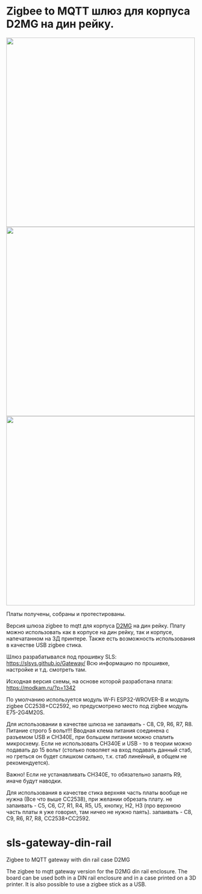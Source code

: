 # Zigbee to MQTT шлюз для корпуса D2MG на дин рейку.

<img src="https://github.com/badenbaden/sls-gateway-din-rail/blob/master/%D0%92%D0%B8%D0%B4%20%D1%81%20%D0%BA%D0%BE%D0%BC%D0%BF%D0%BE%D0%BD%D0%B5%D0%BD%D1%82%D0%B0%D0%BC%D0%B8.png" data-canonical-src="https://github.com/badenbaden/sls-gateway-din-rail/blob/master/%D0%92%D0%B8%D0%B4%20%D1%81%20%D0%BA%D0%BE%D0%BC%D0%BF%D0%BE%D0%BD%D0%B5%D0%BD%D1%82%D0%B0%D0%BC%D0%B8.png" height="500"/>  <img src="https://github.com/badenbaden/sls-gateway-din-rail/blob/master/%D0%9F%D0%BB%D0%B0%D1%82%D0%B0%2C%20%D0%B2%D0%B8%D0%B4%20%D1%81%D0%B2%D0%B5%D1%80%D1%85%D1%83.png" data-canonical-src="https://github.com/badenbaden/sls-gateway-din-rail/blob/master/%D0%9F%D0%BB%D0%B0%D1%82%D0%B0%2C%20%D0%B2%D0%B8%D0%B4%20%D1%81%D0%B2%D0%B5%D1%80%D1%85%D1%83.png" height="500"/>  <img src="https://github.com/badenbaden/sls-gateway-din-rail/blob/master/%D0%9F%D0%BB%D0%B0%D1%82%D0%B0%2C%20%D0%B2%D0%B8%D0%B4%20%D1%81%D0%BD%D0%B8%D0%B7%D1%83.png" data-canonical-src="https://github.com/badenbaden/sls-gateway-din-rail/blob/master/%D0%9F%D0%BB%D0%B0%D1%82%D0%B0%2C%20%D0%B2%D0%B8%D0%B4%20%D1%81%D0%BD%D0%B8%D0%B7%D1%83.png" height="500"/>


Платы получены, собраны и протестированы.


Версия шлюза zigbee to mqtt для корпуса [D2MG](http://www.gainta.com/d2mg.html) на дин рейку. 
Плату можно использовать как в корпусе на дин рейку, так и корпусе, напечатанном на 3Д принтере. Также есть возможность использования в качестве USB zigbee стика. 

Шлюз разрабатывался под прошивку SLS:
https://slsys.github.io/Gateway/
Всю информацию по прошивке, настройке и т.д. смотреть там.

Исходная версия схемы, на основе которой разработана плата:
https://modkam.ru/?p=1342

По умолчанию используется модуль W-Fi ESP32-WROVER-B и модуль zigbee CC2538+CC2592, но предусмотрено место под zigbee модуль E75-2G4M20S.

Для использовании в качестве шлюза не запаивать - C8, C9, R6, R7, R8.
Питание строго 5 вольт!!! Вводная клема питания соединена с разъемом USB и CH340E, при большем питании можно спалить микросхему. Если не использовать CH340E и USB - то в теории можно подавать до 15 вольт (столько поволяет на вход подавать данный стаб, но греться он будет слишком сильно, т.к. стаб линейный, в общем не рекомендуется).

Важно! Если не устанавливать CH340E, то обязательно запаять R9, иначе будут наводки.

Для использования в качестве стика верхняя часть платы вообще не нужна (Все что выше CC2538), при желании обрезать плату.
не запаивать - C5, C6, С7, R1, R4, R5, U5, кнопку, H2, H3 (про верхнюю часть платы я уже говорил, там ничео не нужно паять).
запаивать - C8, C9, R6, R7, R8, CC2538+CC2592.






# sls-gateway-din-rail
Zigbee to MQTT gateway with din rail case D2MG

The zigbee to mqtt gateway version for the D2MG din rail enclosure.
The board can be used both in a DIN rail enclosure and in a case printed on a 3D printer. It is also possible to use a zigbee stick as a USB.

